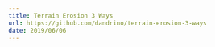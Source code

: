 ```yaml
---
title: Terrain Erosion 3 Ways
url: https://github.com/dandrino/terrain-erosion-3-ways
date: 2019/06/06
---
```

